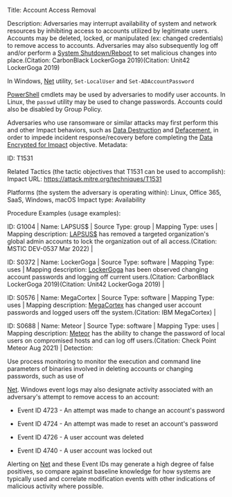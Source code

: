 Title: Account Access Removal

Description: Adversaries may interrupt availability of system and network resources by inhibiting access to accounts utilized by legitimate users. Accounts may be deleted, locked, or manipulated (ex: changed credentials) to remove access to accounts. Adversaries may also subsequently log off and/or perform a [System Shutdown/Reboot](https://attack.mitre.org/techniques/T1529) to set malicious changes into place.(Citation: CarbonBlack LockerGoga 2019)(Citation: Unit42 LockerGoga 2019)

In Windows, [Net](https://attack.mitre.org/software/S0039) utility, <code>Set-LocalUser</code> and <code>Set-ADAccountPassword</code>

[PowerShell](https://attack.mitre.org/techniques/T1059/001) cmdlets may be used by adversaries to modify user accounts. In Linux, the <code>passwd</code> utility may be used to change passwords. Accounts could also be disabled by Group Policy.

Adversaries who use ransomware or similar attacks may first perform this and other Impact behaviors, such as [Data Destruction](https://attack.mitre.org/techniques/T1485) and [Defacement](https://attack.mitre.org/techniques/T1491), in order to impede incident response/recovery before completing the [Data Encrypted for Impact](https://attack.mitre.org/techniques/T1486) objective. Metadata:

ID: T1531

Related Tactics (the tactic objectives that T1531 can be used to accomplish): Impact URL: https://attack.mitre.org/techniques/T1531

Platforms (the system the adversary is operating within): Linux, Office 365, SaaS, Windows, macOS Impact type: Availability

Procedure Examples (usage examples):

ID: G1004 | Name: LAPSUS$ | Source Type: group | Mapping Type: uses | Mapping description: [LAPSUS$](https://attack.mitre.org/groups/G1004) has removed a targeted organization's global admin accounts to lock the organization out of all access.(Citation: MSTIC DEV-0537 Mar 2022) |

ID: S0372 | Name: LockerGoga | Source Type: software | Mapping Type: uses | Mapping description: [LockerGoga](https://attack.mitre.org/software/S0372) has been observed changing account passwords and logging off current users.(Citation: CarbonBlack LockerGoga 2019)(Citation: Unit42 LockerGoga 2019) |

ID: S0576 | Name: MegaCortex | Source Type: software | Mapping Type: uses | Mapping description: [MegaCortex](https://attack.mitre.org/software/S0576) has changed user account passwords and logged users off the system.(Citation: IBM MegaCortex) |

ID: S0688 | Name: Meteor | Source Type: software | Mapping Type: uses | Mapping description: [Meteor](https://attack.mitre.org/software/S0688) has the ability to change the password of local users on compromised hosts and can log off users.(Citation: Check Point Meteor Aug 2021) | Detection:

Use process monitoring to monitor the execution and command line parameters of binaries involved in deleting accounts or changing passwords, such as use of

[Net](https://attack.mitre.org/software/S0039). Windows event logs may also designate activity associated with an adversary's attempt to remove access to an account:

* Event ID 4723 - An attempt was made to change an account's password

* Event ID 4724 - An attempt was made to reset an account's password

* Event ID 4726 - A user account was deleted

* Event ID 4740 - A user account was locked out

Alerting on [Net](https://attack.mitre.org/software/S0039) and these Event IDs may generate a high degree of false positives, so compare against baseline knowledge for how systems are typically used and correlate modification events with other indications of malicious activity where possible.